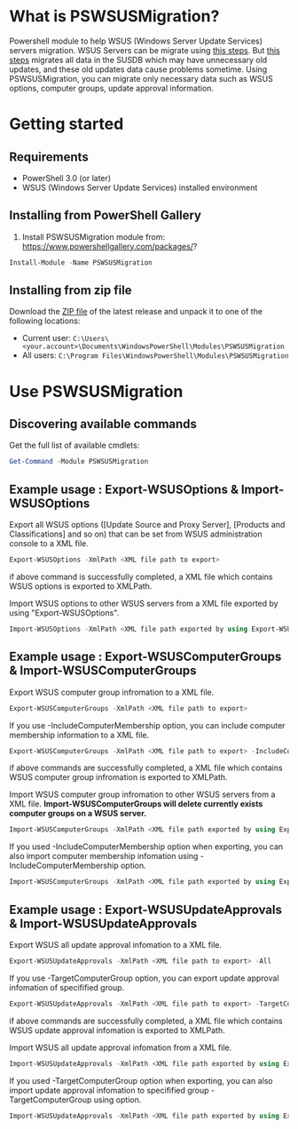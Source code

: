 # What is PSWSUSMigration?
Powershell module to help WSUS (Windows Server Update Services) servers migration. WSUS Servers can be migrate using [this steps](https://technet.microsoft.com/library/hh852339.aspx). But [this steps](https://technet.microsoft.com/library/hh852339.aspx) migrates all data in the SUSDB which may have unnecessary old updates, and these old updates data cause problems sometime. Using PSWSUSMigration, you can migrate only necessary data such as WSUS options, computer groups, update approval information.


# Getting started
## Requirements 
- PowerShell 3.0 (or later)
- WSUS (Windows Server Update Services) installed environment

## Installing from PowerShell Gallery
1. Install PSWSUSMigration module from: https://www.powershellgallery.com/packages/?
```PowerShell
Install-Module -Name PSWSUSMigration
```

## Installing from zip file
Download the [ZIP file](https://github.com/reiikei/PSWSUSMigration/archive/stable.zip?) of the latest release and unpack it to one of the following locations:

- Current user: `C:\Users\<your.account>\Documents\WindowsPowerShell\Modules\PSWSUSMigration`
- All users: `C:\Program Files\WindowsPowerShell\Modules\PSWSUSMigration`


# Use PSWSUSMigration
## Discovering available commands
Get the full list of available cmdlets:
```PowerShell
Get-Command -Module PSWSUSMigration
```

## Example usage : Export-WSUSOptions & Import-WSUSOptions
Export all WSUS options ([Update Source and Proxy Server], [Products and Classifications] and so on) that can be set from WSUS administration console to a XML file.
```PowerShell
Export-WSUSOptions -XmlPath <XML file path to export>
```
if above command is successfully completed, a XML file which contains WSUS options is exported to XMLPath.

Import WSUS options to other WSUS servers from a XML file exported by using "Export-WSUSOptions".
```PowerShell
Import-WSUSOptions -XmlPath <XML file path exported by using Export-WSUSOptions>
```

## Example usage : Export-WSUSComputerGroups & Import-WSUSComputerGroups
Export WSUS computer group infromation to a XML file.
```PowerShell
Export-WSUSComputerGroups -XmlPath <XML file path to export>
```
If you use -IncludeComputerMembership option, you can include computer membership information to a XML file.
```PowerShell
Export-WSUSComputerGroups -XmlPath <XML file path to export> -IncludeComputerMembership
```
if above commands are successfully completed, a XML file which contains WSUS computer group infromation is exported to XMLPath.

Import WSUS computer group infromation to other WSUS servers from a XML file. **Import-WSUSComputerGroups will delete currently exists computer groups on a WSUS server.**
```PowerShell
Import-WSUSComputerGroups -XmlPath <XML file path exported by using Export-WSUSComputerGroups>
```

If you used -IncludeComputerMembership option when exporting, you can also import computer membership infomation using -IncludeComputerMembership option.
```PowerShell
Import-WSUSComputerGroups -XmlPath <XML file path exported by using Export-WSUSComputerGroups> -IncludeComputerMembership
```

## Example usage : Export-WSUSUpdateApprovals & Import-WSUSUpdateApprovals
Export WSUS all update approval infomation to a XML file.
```PowerShell
Export-WSUSUpdateApprovals -XmlPath <XML file path to export> -All
```
If you use -TargetComputerGroup option, you can export update approval infomation of specifified group.
```PowerShell
Export-WSUSUpdateApprovals -XmlPath <XML file path to export> -TargetComputerGroup <Computer group name>
```
if above commands are successfully completed, a XML file which contains WSUS update approval infomation is exported to XMLPath.

Import WSUS all update approval infomation from a XML file.
```PowerShell
Import-WSUSUpdateApprovals -XmlPath <XML file path exported by using Export-WSUSUpdateApprovals> -All
```
If you used -TargetComputerGroup option when exporting, you can also import update approval infomation to specifified group -TargetComputerGroup using option.
```PowerShell
Import-WSUSUpdateApprovals -XmlPath <XML file path exported by using Export-WSUSUpdateApprovals>  -TargetComputerGroup <Computer group name>
```
